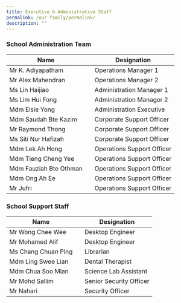 ```yaml
---
title: Executive & Administrative Staff
permalink: /our-family/permalink/
description: ""
---
```

### School Administration Team


|Name | |Designation |
| -------- | -------- | -------- |
| Mr K. Adiyapatham  | | Operations Manager 1|
| Mr Alex Mahendran | | Operations Manager 2|
| Ms Lin Haijiao | | Administration Manager 1|
| Ms Lim Hui Fong | | Administration Manager 2|
| Mdm Elsie Yong | | Administration Executive|
| Mdm Saudah Bte Kazim | | Corporate Support Officer|
| Mr Raymond Thong | | Corporate Support Officer|
| Ms Siti Nur Hafizah | | Corporate Support Officer|
| Mdm Lek Ah Hong | | Operations Support Officer|
| Mdm Tieng Cheng Yee | | Operations Support Officer|
| Mdm Fauziah Bte Othman | | Operations Support Officer|
| Mdm Ong Ah Ee | | Operations Support Officer|
| Mr Jufri | | Operations Support Officer|


### School Support Staff


|**Name** | |**Designation**  |
| -------- | -------- | -------- |
| Mr Wong Chee Wee | | Desktop Engineer|
| Mr Mohamed Alif | | Desktop Engineer|
| Ms Chang Chuan Ping | | Librarian|
| Mdm Ling Swee Lian | | Dental Therapist|
| Mdm Chua Soo Mian | | Science Lab Assistant|
| Mr Mohd Sallim | | Senior Security Officer|
| Mr Nahari | | Security Officer|